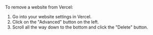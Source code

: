 To remove a website from Vercel:

1. Go into your website settings in Vercel.
1. Click on the "Advanced" button on the left.
1. Scroll all the way down to the bottom and click the "Delete" button.
